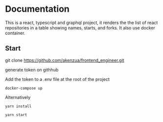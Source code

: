 # Documentation

This is a react, typescript and graphql project, it renders the the list of react repositories
in a table showing names, starts, and forks. It also use docker container.

## Start

git clone https://github.com/akenzua/frontend_engineer.git

generate token on githhub

Add the token to a .env file at the root of the project

    docker-compose up

Alternatively

    yarn install

    yarn start
